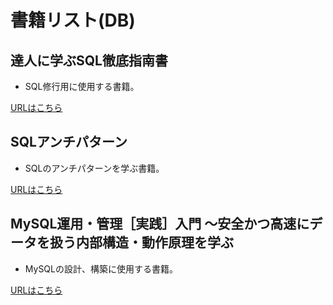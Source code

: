 
# 書籍リスト(DB)

## 達人に学ぶSQL徹底指南書

- SQL修行用に使用する書籍。

[URLはこちら](https://www.amazon.co.jp/%E9%81%94%E4%BA%BA%E3%81%AB%E5%AD%A6%E3%81%B6SQL%E5%BE%B9%E5%BA%95%E6%8C%87%E5%8D%97%E6%9B%B8-%E7%AC%AC2%E7%89%88-%E5%88%9D%E7%B4%9A%E8%80%85%E3%81%A7%E7%B5%82%E3%82%8F%E3%82%8A%E3%81%9F%E3%81%8F%E3%81%AA%E3%81%84%E3%81%82%E3%81%AA%E3%81%9F%E3%81%B8-%E3%83%9F%E3%83%83%E3%82%AF-ebook/dp/B07GB4CNKP/ref=sr_1_1?adgrpid=55828662440&dib=eyJ2IjoiMSJ9.cPFjEgiUM5qU9FaTYyIAmKxdnx8i7yNbB7YCn7hdGNlotk_tM5_MaJEvPTZNK4sKKgILCCVYYCW69VaqbwnUHYu3jt_D42UQSO0-6j769T2XtcLYFQF_0QbyWX8SDv234GQP-Qi2QKTkXtEVmmaaMpxndOZ-ptayHmQ6duGETGm1JQubZaaKzjYTB3kezACcjqGGQHUwcKEF6ivDtXrwKlOxHEkgioR1jbgDL3QKxjct35U4T48_9oQs25u-4vga2m2RIRKiE21HVJ170rkvcG2Vx-exLe8JhqfkNz81OyE.KKmfYq2J69xSoC9AWaBV1mF8ag7Y9073uF_WHrIS7A4&dib_tag=se&hvadid=678984679431&hvdev=c&hvlocphy=9197723&hvnetw=g&hvqmt=e&hvrand=7179940029628830754&hvtargid=kwd-560690801493&hydadcr=27272_14738606&jp-ad-ap=0&keywords=%E9%81%94%E4%BA%BA%E3%81%AB%E5%AD%A6%E3%81%B6+sql+%E5%BE%B9%E5%BA%95%E6%8C%87%E5%8D%97%E6%9B%B8&mcid=7669470591a43b92803ed4d1222811b3&qid=1745161937&sr=8-1)

## SQLアンチパターン

- SQLのアンチパターンを学ぶ書籍。

[URLはこちら](https://www.amazon.co.jp/SQL%E3%82%A2%E3%83%B3%E3%83%81%E3%83%91%E3%82%BF%E3%83%BC%E3%83%B3-Bill-Karwin/dp/4873115892/ref=sr_1_2?__mk_ja_JP=%E3%82%AB%E3%82%BF%E3%82%AB%E3%83%8A&crid=1RZHQ1UB6QW5N&dib=eyJ2IjoiMSJ9.9IeywlQxYs5J_6RdRy7fJethTVSHe6AhrOhqaB24xrkEYyNfRpMGKsbAsITDzpU7xNXOWcPduyUNdBqFU4Nl21fVswmT9Ps9L4hgyEdL-e9V6uSpEFxwXot5819zIc8T64p5vXpo11DFmoIskKiO1gis3StEa_ebOSdmFh2AhCSVJebi-nfPEo6esrJuQSJkSQvDDQWC293CKPGJc-Xp0M2il3H2cj-sheJV7P_5p8E.5NlUkMvOO-npdgYenxfF1AD6DqMI-UZa25o_zaQoMG8&dib_tag=se&keywords=SQL%E3%82%A2%E3%83%B3%E3%83%81%E3%83%91%E3%82%BF%E3%83%BC%E3%83%B3&qid=1745763245&s=books&sprefix=sql%E3%82%A2%E3%83%B3%E3%83%81%E3%83%91%E3%82%BF%E3%83%BC%E3%83%B3%2Cstripbooks%2C194&sr=1-2)

## MySQL運用・管理［実践］入門 〜安全かつ高速にデータを扱う内部構造・動作原理を学ぶ

- MySQLの設計、構築に使用する書籍。

[URLはこちら](https://www.amazon.co.jp/MySQL%E9%81%8B%E7%94%A8%E3%83%BB%E7%AE%A1%E7%90%86%EF%BC%BB%E5%AE%9F%E8%B7%B5%EF%BC%BD%E5%85%A5%E9%96%80-%E3%80%9C%E5%AE%89%E5%85%A8%E3%81%8B%E3%81%A4%E9%AB%98%E9%80%9F%E3%81%AB%E3%83%87%E3%83%BC%E3%82%BF%E3%82%92%E6%89%B1%E3%81%86%E5%86%85%E9%83%A8%E6%A7%8B%E9%80%A0%E3%83%BB%E5%8B%95%E4%BD%9C%E5%8E%9F%E7%90%86%E3%82%92%E5%AD%A6%E3%81%B6-yoku0825/dp/4297141841/ref=sr_1_2_sspa?__mk_ja_JP=%E3%82%AB%E3%82%BF%E3%82%AB%E3%83%8A&crid=34U4JPCMDJF94&dib=eyJ2IjoiMSJ9.lIiKmzTinMYqCAP9PV9KrPRjCssHdwMksJC2dSMAbmn4z5skvs6H9t1GTB9Rm8NgI58HKBbqmzDMyHFjzOPN_ddAA_SKCFdbtPhVXWPG_6fxft-Erg_JQSHcfPhNldBz6jPWBtxm7CDKJYEdMBkQu1T3S8-P29Am8fSVU-jYLdQMJq8pbgzZ7tNAXvbiTqZD9jQdKFc_JG76ILctYU3CRpDvHOGGAuO4JnAY9aSxM9w.9KgIExwJ7D2WR_PKlXeXdSdh6RrgI2ADh9MUZts2CTQ&dib_tag=se&keywords=mysql&qid=1746362013&s=books&sprefix=mysql%2Cstripbooks%2C224&sr=1-2-spons&sp_csd=d2lkZ2V0TmFtZT1zcF9hdGY&psc=1)